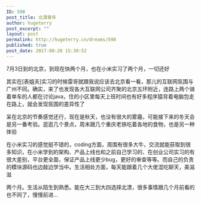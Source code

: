 ```yaml
---
ID: 598
post_title: 北漂青年
author: hugeterry
post_excerpt: ""
layout: post
permalink: http://hugeterry.cn/dreams/598
published: true
post_date: 2017-08-26 15:30:52
---
```

7月3日到的北京，到现在快两个月，也在小米实习了两个月，一切还好

其实在[表姐夫]实习的时候雷哥就跟我说应该去北京看一看，那儿的互联网氛围与广州不同。确实，来了也发现各大互联网公司齐聚的北京五环附近，连路上两个骑着单车的人都在讨论java，住的小区里每天上班时间也有好多程序猿背着电脑包走在路上，就会发现氛围的差异性了

呆在北京的节奏感觉还行，现在是秋天，也没有很大的雾霾，可能接下来的冬天会是另一番考验。逛逛几个景点，周末跟几个重庆老铁吃着各地的食物，也是另一种体验

在小米实习的感觉挺不错的，coding方面，周围有很多大牛，交流就能获取到很多知识，在小米学到的架构、产品上线也和之前自己学习的、在创业公司实习的有很大差别，平台更全面，保证产品上线更少bug，更好的审查等等。而自己的负责的模块源码也边敲边学当中。生活相处方面，每天能跟着几个大佬混吃聊天，美滋滋

两个月。生活从陌生到熟悉。能在大三到大四选择北漂，很多事情跟几个月前看的也不同了，慢慢前进...